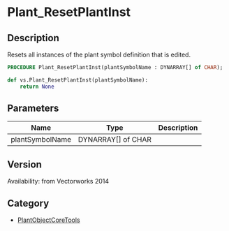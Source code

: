 # Plant_ResetPlantInst

## Description
Resets all instances of the plant symbol definition that is edited.

```pascal
PROCEDURE Plant_ResetPlantInst(plantSymbolName : DYNARRAY[] of CHAR);
```

```python
def vs.Plant_ResetPlantInst(plantSymbolName):
    return None
```

## Parameters
|Name|Type|Description|
|---|---|---|
|plantSymbolName|DYNARRAY[] of CHAR|   |

## Version
Availability: from Vectorworks 2014

## Category
* [PlantObjectCoreTools](../Categories/PlantObjectCoreTools.md)

